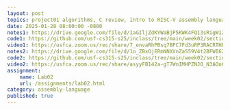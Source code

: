 ```yaml
---
layout: post
topics: project01 algorithms, C review, intro to RISC-V assembly language
date: 2025-01-28 08:00:00 -0800
notes1: https://drive.google.com/file/d/1aGIljZdKYWaBjP5KWK4FQ13sRigW12XS/view?usp=sharing
code1: https://github.com/usf-cs315-s25/inclass/tree/main/week02/section01
video1: https://usfca.zoom.us/rec/share/7_envaRhPBsq7BPC7Fd3uRP3RACRTHEiBrlRj6fL2CCo65q3UztuvMSiVOLco26_.jgWGScjaqoQFavQ7
notes2: https://drive.google.com/file/d/1o_ZBxOjERmNNXVnZaS59V4t2BFWI6Zbk/view?usp=sharing
code2: https://github.com/usf-cs315-s25/inclass/tree/main/week02/section02
video2: https://usfca.zoom.us/rec/share/asyyFB142a-gT7WnIMHPZNJO_N3AOo6GFpe3f1GZzz7sOlUcoLoDi47sM-bFeYrq.DfvAwHMmv_JjB2Ri
assignment: 
    name: Lab02
    url: /assignments/lab02.html
category: assembly-language
published: true
---
```

